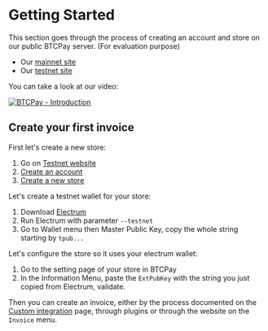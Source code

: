 # Getting Started

This section goes through the process of creating an account and store on our public BTCPay server. (For evaluation purpose)

* Our [mainnet site](https://main2-btc-ltc.forkbitpay.ninja)
* Our [testnet site](https://test2-btc-ltc.forkbitpay.ninja)

You can take a look at our video:

[![BTCPay - Introduction](http://img.youtube.com/vi/xh3Eac66qc4/mqdefault.jpg)](http://www.youtube.com/watch?v=xh3Eac66qc4 "BTCPay - Introduction")

## Create your first invoice

First let's create a new store:

1. Go on [Testnet website](http://test2-btc-ltc.forkbitpay.ninja/)
2. [Create an account](http://test2-btc-ltc.forkbitpay.ninja/Account/Register)
3. [Create a new store](http://test2-btc-ltc.forkbitpay.ninja/stores)

Let's create a testnet wallet for your store:

1. Download [Electrum](https://electrum.org)
2. Run Electrum with parameter `--testnet`
3. Go to Wallet menu then Master Public Key, copy the whole string starting by `tpub...`

Let's configure the store so it uses your electrum wallet:

1. Go to the setting page of your store in BTCPay
2. In the Information Menu, paste the `ExtPubKey` with the string you just copied from Electrum, validate.

Then you can create an invoice, either by the process documented on the [Custom integration](CustomIntegration.md) page, through plugins or through the website on the `Invoice` menu.
